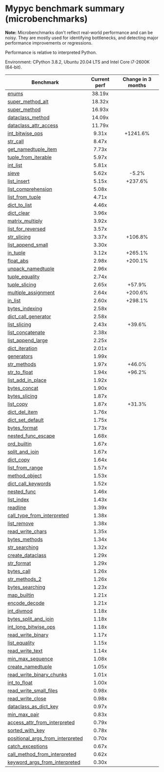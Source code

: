 # Mypyc benchmark summary (microbenchmarks)

**Note:** Microbenchmarks don't reflect real-world performance and can be noisy.
           They are mostly used for identifying bottlenecks, and detecting major performance
           improvements or regressions.

Performance is relative to interpreted Python.

Environment: CPython 3.8.2, Ubuntu 20.04 LTS and Intel Core i7-2600K (64-bit).

| Benchmark | Current perf | Change in 3 months |
| --- | :---: | :---: |
| [enums](benchmarks/enums.md) | 38.19x |  |
| [super_method_alt](benchmarks/super_method_alt.md) | 18.32x |  |
| [super_method](benchmarks/super_method.md) | 16.93x |  |
| [dataclass_method](benchmarks/dataclass_method.md) | 14.09x |  |
| [dataclass_attr_access](benchmarks/dataclass_attr_access.md) | 11.79x |  |
| [int_bitwise_ops](benchmarks/int_bitwise_ops.md) | 9.31x | +1241.6% |
| [str_call](benchmarks/str_call.md) | 8.47x |  |
| [get_namedtuple_item](benchmarks/get_namedtuple_item.md) | 7.73x |  |
| [tuple_from_iterable](benchmarks/tuple_from_iterable.md) | 5.97x |  |
| [int_list](benchmarks/int_list.md) | 5.81x |  |
| [sieve](benchmarks/sieve.md) | 5.62x | -5.2% |
| [list_insert](benchmarks/list_insert.md) | 5.15x | +237.6% |
| [list_comprehension](benchmarks/list_comprehension.md) | 5.08x |  |
| [list_from_tuple](benchmarks/list_from_tuple.md) | 4.71x |  |
| [dict_to_list](benchmarks/dict_to_list.md) | 4.46x |  |
| [dict_clear](benchmarks/dict_clear.md) | 3.96x |  |
| [matrix_multiply](benchmarks/matrix_multiply.md) | 3.92x |  |
| [list_for_reversed](benchmarks/list_for_reversed.md) | 3.57x |  |
| [str_slicing](benchmarks/str_slicing.md) | 3.37x | +106.8% |
| [list_append_small](benchmarks/list_append_small.md) | 3.30x |  |
| [in_tuple](benchmarks/in_tuple.md) | 3.12x | +265.1% |
| [float_abs](benchmarks/float_abs.md) | 2.98x | +200.1% |
| [unpack_namedtuple](benchmarks/unpack_namedtuple.md) | 2.96x |  |
| [tuple_equality](benchmarks/tuple_equality.md) | 2.74x |  |
| [tuple_slicing](benchmarks/tuple_slicing.md) | 2.65x | +57.9% |
| [multiple_assignment](benchmarks/multiple_assignment.md) | 2.64x | +200.6% |
| [in_list](benchmarks/in_list.md) | 2.60x | +298.1% |
| [bytes_indexing](benchmarks/bytes_indexing.md) | 2.58x |  |
| [dict_call_generator](benchmarks/dict_call_generator.md) | 2.58x |  |
| [list_slicing](benchmarks/list_slicing.md) | 2.43x | +39.6% |
| [list_concatenate](benchmarks/list_concatenate.md) | 2.38x |  |
| [list_append_large](benchmarks/list_append_large.md) | 2.25x |  |
| [dict_iteration](benchmarks/dict_iteration.md) | 2.01x |  |
| [generators](benchmarks/generators.md) | 1.99x |  |
| [str_methods](benchmarks/str_methods.md) | 1.97x | +46.0% |
| [str_to_float](benchmarks/str_to_float.md) | 1.94x | +96.2% |
| [list_add_in_place](benchmarks/list_add_in_place.md) | 1.92x |  |
| [bytes_concat](benchmarks/bytes_concat.md) | 1.90x |  |
| [bytes_slicing](benchmarks/bytes_slicing.md) | 1.87x |  |
| [list_copy](benchmarks/list_copy.md) | 1.87x | +31.3% |
| [dict_del_item](benchmarks/dict_del_item.md) | 1.76x |  |
| [dict_set_default](benchmarks/dict_set_default.md) | 1.75x |  |
| [bytes_format](benchmarks/bytes_format.md) | 1.73x |  |
| [nested_func_escape](benchmarks/nested_func_escape.md) | 1.68x |  |
| [ord_builtin](benchmarks/ord_builtin.md) | 1.67x |  |
| [split_and_join](benchmarks/split_and_join.md) | 1.67x |  |
| [dict_copy](benchmarks/dict_copy.md) | 1.64x |  |
| [list_from_range](benchmarks/list_from_range.md) | 1.57x |  |
| [method_object](benchmarks/method_object.md) | 1.53x |  |
| [dict_call_keywords](benchmarks/dict_call_keywords.md) | 1.52x |  |
| [nested_func](benchmarks/nested_func.md) | 1.46x |  |
| [list_index](benchmarks/list_index.md) | 1.43x |  |
| [readline](benchmarks/readline.md) | 1.39x |  |
| [call_type_from_interpreted](benchmarks/call_type_from_interpreted.md) | 1.38x |  |
| [list_remove](benchmarks/list_remove.md) | 1.38x |  |
| [read_write_chars](benchmarks/read_write_chars.md) | 1.35x |  |
| [bytes_methods](benchmarks/bytes_methods.md) | 1.34x |  |
| [str_searching](benchmarks/str_searching.md) | 1.32x |  |
| [create_dataclass](benchmarks/create_dataclass.md) | 1.29x |  |
| [str_format](benchmarks/str_format.md) | 1.29x |  |
| [bytes_call](benchmarks/bytes_call.md) | 1.26x |  |
| [str_methods_2](benchmarks/str_methods_2.md) | 1.26x |  |
| [bytes_searching](benchmarks/bytes_searching.md) | 1.23x |  |
| [map_builtin](benchmarks/map_builtin.md) | 1.21x |  |
| [encode_decode](benchmarks/encode_decode.md) | 1.21x |  |
| [int_divmod](benchmarks/int_divmod.md) | 1.18x |  |
| [bytes_split_and_join](benchmarks/bytes_split_and_join.md) | 1.18x |  |
| [int_long_bitwise_ops](benchmarks/int_long_bitwise_ops.md) | 1.18x |  |
| [read_write_binary](benchmarks/read_write_binary.md) | 1.17x |  |
| [list_equality](benchmarks/list_equality.md) | 1.15x |  |
| [read_write_text](benchmarks/read_write_text.md) | 1.14x |  |
| [min_max_sequence](benchmarks/min_max_sequence.md) | 1.08x |  |
| [create_namedtuple](benchmarks/create_namedtuple.md) | 1.05x |  |
| [read_write_binary_chunks](benchmarks/read_write_binary_chunks.md) | 1.01x |  |
| [int_to_float](benchmarks/int_to_float.md) | 1.00x |  |
| [read_write_small_files](benchmarks/read_write_small_files.md) | 0.98x |  |
| [read_write_close](benchmarks/read_write_close.md) | 0.98x |  |
| [dataclass_as_dict_key](benchmarks/dataclass_as_dict_key.md) | 0.97x |  |
| [min_max_pair](benchmarks/min_max_pair.md) | 0.83x |  |
| [access_attr_from_interpreted](benchmarks/access_attr_from_interpreted.md) | 0.79x |  |
| [sorted_with_key](benchmarks/sorted_with_key.md) | 0.78x |  |
| [positional_args_from_interpreted](benchmarks/positional_args_from_interpreted.md) | 0.70x |  |
| [catch_exceptions](benchmarks/catch_exceptions.md) | 0.67x |  |
| [call_method_from_interpreted](benchmarks/call_method_from_interpreted.md) | 0.62x |  |
| [keyword_args_from_interpreted](benchmarks/keyword_args_from_interpreted.md) | 0.30x |  |
